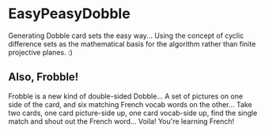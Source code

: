 # EasyPeasyDobble

Generating Dobble card sets the easy way... Using the concept of cyclic difference sets as the mathematical basis for the algorithm rather than finite projective planes. :)

## Also, Frobble!
Frobble is a new kind of double-sided Dobble... A set of pictures on one side of the card, and six matching French vocab words on the other... Take two cards, one card picture-side up, one card vocab-side up, find the single match and shout out the French word... Voila! You're learning French!
